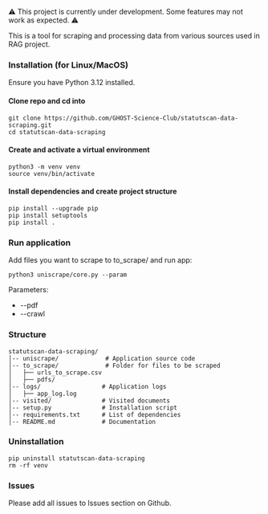 ⚠️ This project is currently under development. Some features may not work as expected. ⚠️

This is a tool for scraping and processing data from various sources used in RAG project.

### Installation (for Linux/MacOS)
Ensure you have Python 3.12 installed.

#### Clone repo and cd into
```
git clone https://github.com/GHOST-Science-Club/statutscan-data-scraping.git
cd statutscan-data-scraping
```

#### Create and activate a virtual environment
```
python3 -m venv venv
source venv/bin/activate 
```

#### Install dependencies and create project structure
```
pip install --upgrade pip
pip install setuptools
pip install .
```

### Run application
Add files you want to scrape to to_scrape/ and run app:
```
python3 uniscrape/core.py --param
```
Parameters:
- --pdf
- --crawl

### Structure
```
statutscan-data-scraping/
│-- uniscrape/             # Application source code
│-- to_scrape/             # Folder for files to be scraped
│   ├── urls_to_scrape.csv
│   ├── pdfs/
│-- logs/                 # Application logs
│   ├── app_log.log
│-- visited/              # Visited documents
│-- setup.py              # Installation script
│-- requirements.txt      # List of dependencies
│-- README.md             # Documentation
```
### Uninstallation
```
pip uninstall statutscan-data-scraping
rm -rf venv
```
### Issues
Please add all issues to Issues section on Github.
